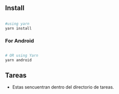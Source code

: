
## Install

```bash 

#using yarn
yarn install

```

### For Android

```bash

# OR using Yarn
yarn android
```

## Tareas

- Estas sencuentran dentro del directorio de tareas.